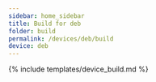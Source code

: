 ```yaml
---
sidebar: home_sidebar
title: Build for deb
folder: build
permalink: /devices/deb/build
device: deb
---
```

{% include templates/device_build.md %}
